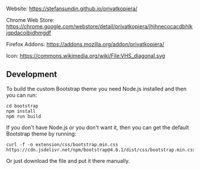 Website: https://stefansundin.github.io/privatkopiera/

Chrome Web Store: https://chrome.google.com/webstore/detail/privatkopiera/jhjhnecocacdbhlkjgpdacoibidhmgdf

Firefox Addons: https://addons.mozilla.org/addon/privatkopiera/

Icon: https://commons.wikimedia.org/wiki/File:VHS_diagonal.svg

## Development

To build the custom Bootstrap theme you need Node.js installed and then you can run:

```
cd bootstrap
npm install
npm run build
```

If you don't have Node.js or you don't want it, then you can get the default Bootstrap theme by running:

```
curl -f -o extension/css/bootstrap.min.css https://cdn.jsdelivr.net/npm/bootstrap@4.6.1/dist/css/bootstrap.min.css
```

Or just download the file and put it there manually.
